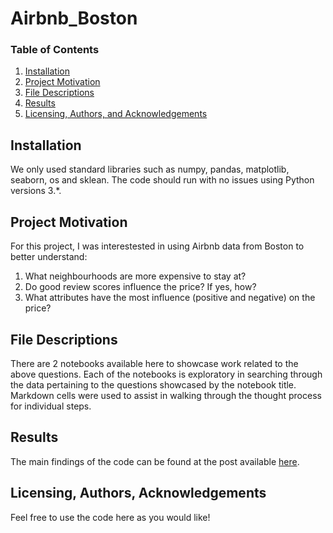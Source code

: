 # Airbnb_Boston

### Table of Contents

1. [Installation](#installation)
2. [Project Motivation](#motivation)
3. [File Descriptions](#files)
4. [Results](#results)
5. [Licensing, Authors, and Acknowledgements](#licensing)

## Installation <a name="installation"></a>

We only used standard libraries such as numpy, pandas, matplotlib, seaborn, os and sklean.  The code should run with no issues using Python versions 3.*.

## Project Motivation<a name="motivation"></a>

For this project, I was interestested in using Airbnb data from Boston to better understand:

1. What neighbourhoods are more expensive to stay at?
2. Do good review scores influence the price? If yes, how?
3. What attributes have the most influence (positive and negative) on the price?

## File Descriptions <a name="files"></a>

There are 2 notebooks available here to showcase work related to the above questions.  Each of the notebooks is exploratory in searching through the data pertaining to the questions showcased by the notebook title.  Markdown cells were used to assist in walking through the thought process for individual steps.  

## Results<a name="results"></a>

The main findings of the code can be found at the post available [here](https://medium.com/@josh_2774/how-do-you-become-a-developer-5ef1c1c68711).

## Licensing, Authors, Acknowledgements<a name="licensing"></a>

 Feel free to use the code here as you would like! 
